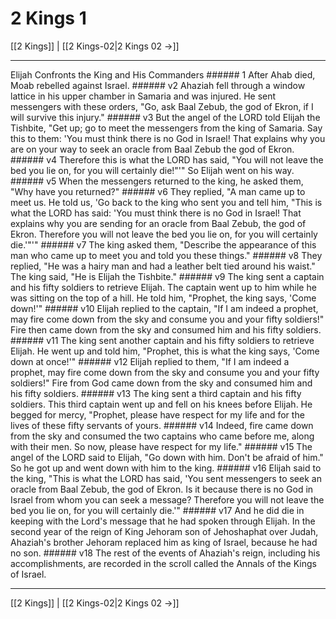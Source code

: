 # 2 Kings 1

[[2 Kings]] | [[2 Kings-02|2 Kings 02 →]]
***

Elijah Confronts the King and His Commanders ###### 1 After Ahab died, Moab rebelled against Israel. ###### v2 Ahaziah fell through a window lattice in his upper chamber in Samaria and was injured. He sent messengers with these orders, "Go, ask Baal Zebub, the god of Ekron, if I will survive this injury." ###### v3 But the angel of the LORD told Elijah the Tishbite, "Get up; go to meet the messengers from the king of Samaria. Say this to them: 'You must think there is no God in Israel! That explains why you are on your way to seek an oracle from Baal Zebub the god of Ekron. ###### v4 Therefore this is what the LORD has said, "You will not leave the bed you lie on, for you will certainly die!"'" So Elijah went on his way. ###### v5 When the messengers returned to the king, he asked them, "Why have you returned?" ###### v6 They replied, "A man came up to meet us. He told us, 'Go back to the king who sent you and tell him, "This is what the LORD has said: 'You must think there is no God in Israel! That explains why you are sending for an oracle from Baal Zebub, the god of Ekron. Therefore you will not leave the bed you lie on, for you will certainly die.'"'" ###### v7 The king asked them, "Describe the appearance of this man who came up to meet you and told you these things." ###### v8 They replied, "He was a hairy man and had a leather belt tied around his waist." The king said, "He is Elijah the Tishbite." ###### v9 The king sent a captain and his fifty soldiers to retrieve Elijah. The captain went up to him while he was sitting on the top of a hill. He told him, "Prophet, the king says, 'Come down!'" ###### v10 Elijah replied to the captain, "If I am indeed a prophet, may fire come down from the sky and consume you and your fifty soldiers!" Fire then came down from the sky and consumed him and his fifty soldiers. ###### v11 The king sent another captain and his fifty soldiers to retrieve Elijah. He went up and told him, "Prophet, this is what the king says, 'Come down at once!'" ###### v12 Elijah replied to them, "If I am indeed a prophet, may fire come down from the sky and consume you and your fifty soldiers!" Fire from God came down from the sky and consumed him and his fifty soldiers. ###### v13 The king sent a third captain and his fifty soldiers. This third captain went up and fell on his knees before Elijah. He begged for mercy, "Prophet, please have respect for my life and for the lives of these fifty servants of yours. ###### v14 Indeed, fire came down from the sky and consumed the two captains who came before me, along with their men. So now, please have respect for my life." ###### v15 The angel of the LORD said to Elijah, "Go down with him. Don't be afraid of him." So he got up and went down with him to the king. ###### v16 Elijah said to the king, "This is what the LORD has said, 'You sent messengers to seek an oracle from Baal Zebub, the god of Ekron. Is it because there is no God in Israel from whom you can seek a message? Therefore you will not leave the bed you lie on, for you will certainly die.'" ###### v17 And he did die in keeping with the Lord's message that he had spoken through Elijah. In the second year of the reign of King Jehoram son of Jehoshaphat over Judah, Ahaziah's brother Jehoram replaced him as king of Israel, because he had no son. ###### v18 The rest of the events of Ahaziah's reign, including his accomplishments, are recorded in the scroll called the Annals of the Kings of Israel.

***
[[2 Kings]] | [[2 Kings-02|2 Kings 02 →]]
